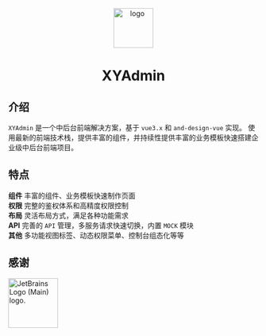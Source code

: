 <div align="center">
<img src="http://xy-admin.xuanyunet.com/images/logo.svg" alt="logo" height="80">

# XYAdmin
</div>

## 介绍

`XYAdmin` 是一个中后台前端解决方案，基于 `vue3.x` 和 `and-design-vue` 实现。 使用最新的前端技术栈，提供丰富的组件，并持续性提供丰富的业务模板快速搭建企业级中后台前端项目。

## 特点

**组件** 丰富的组件、业务模板快速制作页面  
**权限** 完整的鉴权体系和高精度权限控制  
**布局** 灵活布局方式，满足各种功能需求  
**API** 完善的 `API` 管理，多服务请求快速切换，内置 `MOCK` 模块  
**其他** 多功能视图标签、动态权限菜单、控制台组态化等等

## 感谢

<img src="https://resources.jetbrains.com/storage/products/company/brand/logos/jb_beam.svg" alt="JetBrains Logo (Main) logo." height="100">
